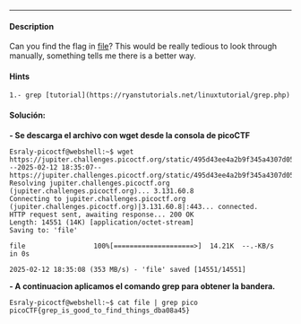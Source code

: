---
#### Description
Can you find the flag in [file](https://jupiter.challenges.picoctf.org/static/495d43ee4a2b9f345a4307d053b4d88d/file)? This would be really tedious to look through manually, something tells me there is a better way.

#### Hints 
```
1.- grep [tutorial](https://ryanstutorials.net/linuxtutorial/grep.php)
```

#### Solución:
**- Se descarga el archivo con wget desde la consola de picoCTF**
```
Esraly-picoctf@webshell:~$ wget https://jupiter.challenges.picoctf.org/static/495d43ee4a2b9f345a4307d053b4d88d/file
--2025-02-12 18:35:07--  https://jupiter.challenges.picoctf.org/static/495d43ee4a2b9f345a4307d053b4d88d/file
Resolving jupiter.challenges.picoctf.org (jupiter.challenges.picoctf.org)... 3.131.60.8
Connecting to jupiter.challenges.picoctf.org (jupiter.challenges.picoctf.org)|3.131.60.8|:443... connected.
HTTP request sent, awaiting response... 200 OK
Length: 14551 (14K) [application/octet-stream]
Saving to: 'file'

file                 100%[====================>]  14.21K  --.-KB/s    in 0s      

2025-02-12 18:35:08 (353 MB/s) - 'file' saved [14551/14551]
```
**- A continuacion aplicamos el comando grep para obtener la bandera.**
```
Esraly-picoctf@webshell:~$ cat file | grep pico
picoCTF{grep_is_good_to_find_things_dba08a45}
```
